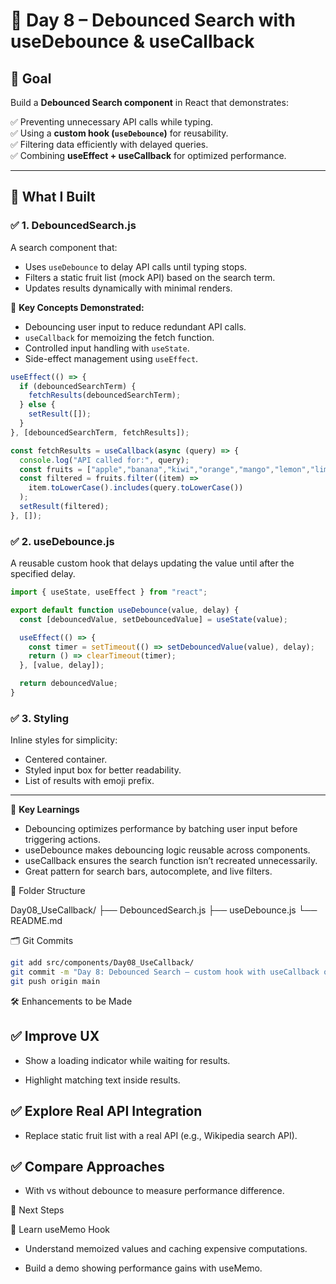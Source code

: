 # 📘 Day 8 – Debounced Search with useDebounce & useCallback

## 🎯 Goal  

Build a **Debounced Search component** in React that demonstrates:  

✅ Preventing unnecessary API calls while typing.  
✅ Using a **custom hook (`useDebounce`)** for reusability.  
✅ Filtering data efficiently with delayed queries.  
✅ Combining **useEffect + useCallback** for optimized performance.  

---

## 🧩 What I Built  

### ✅ 1. DebouncedSearch.js  

A search component that:  
- Uses `useDebounce` to delay API calls until typing stops.  
- Filters a static fruit list (mock API) based on the search term.  
- Updates results dynamically with minimal renders.  

🧠 **Key Concepts Demonstrated:**  
- Debouncing user input to reduce redundant API calls.  
- `useCallback` for memoizing the fetch function.  
- Controlled input handling with `useState`.  
- Side-effect management using `useEffect`.  

```jsx
useEffect(() => {
  if (debouncedSearchTerm) {
    fetchResults(debouncedSearchTerm);
  } else {
    setResult([]);
  }
}, [debouncedSearchTerm, fetchResults]);

const fetchResults = useCallback(async (query) => {
  console.log("API called for:", query);
  const fruits = ["apple","banana","kiwi","orange","mango","lemon","lime"];
  const filtered = fruits.filter((item) =>
    item.toLowerCase().includes(query.toLowerCase())
  );
  setResult(filtered);
}, []);
```

### ✅ 2. useDebounce.js

A reusable custom hook that delays updating the value until after the specified delay.

```jsx
import { useState, useEffect } from "react";

export default function useDebounce(value, delay) {
  const [debouncedValue, setDebouncedValue] = useState(value);

  useEffect(() => {
    const timer = setTimeout(() => setDebouncedValue(value), delay);
    return () => clearTimeout(timer);
  }, [value, delay]);

  return debouncedValue;
}
```

### ✅ 3. Styling

Inline styles for simplicity:

- Centered container.
- Styled input box for better readability.
- List of results with emoji prefix.

---

🧠 **Key Learnings**

- Debouncing optimizes performance by batching user input before triggering actions.
- useDebounce makes debouncing logic reusable across components.
- useCallback ensures the search function isn’t recreated unnecessarily.
- Great pattern for search bars, autocomplete, and live filters.

📁 Folder Structure

Day08_UseCallback/
├── DebouncedSearch.js
├── useDebounce.js
└── README.md

🗂️ Git Commits

```bash
git add src/components/Day08_UseCallback/
git commit -m "Day 8: Debounced Search – custom hook with useCallback optimization"
git push origin main
```

🛠 Enhancements to be Made

## ✅ Improve UX

- Show a loading indicator while waiting for results.

- Highlight matching text inside results.

## ✅ Explore Real API Integration

- Replace static fruit list with a real API (e.g., Wikipedia search API).

## ✅ Compare Approaches

- With vs without debounce to measure performance difference.

📌 Next Steps

🎯 Learn useMemo Hook

- Understand memoized values and caching expensive computations.

- Build a demo showing performance gains with useMemo.